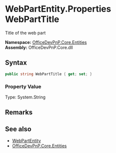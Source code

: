 # WebPartEntity.Properties WebPartTitle
 Title of the web part   

**Namespace:** [OfficeDevPnP.Core.Entities](OfficeDevPnP.Core.Entities.md)  
**Assembly:** OfficeDevPnP.Core.dll  
## Syntax
```C#
public string WebPartTitle { get; set; }
```

### Property Value
Type: System.String  

## Remarks
  
## See also
- [WebPartEntity](OfficeDevPnP.Core.Entities.WebPartEntity.md) 
- [OfficeDevPnP.Core.Entities](OfficeDevPnP.Core.Entities.md) 
